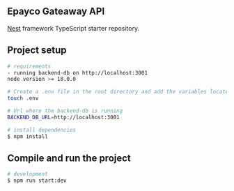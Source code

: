 ## Epayco Gateaway API

[Nest](https://github.com/nestjs/nest) framework TypeScript starter repository.

## Project setup

```bash
# requirements
- running backend-db on http://localhost:3001
node version >= 18.0.0

# Create a .env file in the root directory and add the variables located in the .env.example file
touch .env

# Url where the backend-db is running
BACKEND_DB_URL=http://localhost:3001

# install dependencies
$ npm install
```

## Compile and run the project

```bash
# development
$ npm run start:dev
```